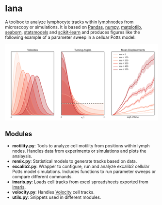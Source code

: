 lana
====

A toolbox to analyze lymphocyte tracks within lymphnodes from microscopy or simulations. It is based on [Pandas](http://pandas.pydata.org/), [numpy](http://www.numpy.org/), [matplotlib](http://matplotlib.org/), [seaborn](http://web.stanford.edu/~mwaskom/software/seaborn/), [statsmodels](http://statsmodels.sourceforge.net/) and [scikit-learn](http://scikit-learn.org/) and produces figures like the following example of a parameter sweep in a celluar Potts model:

![alt text](Examples/sweep.png "Plot of a parameter sweep")


Modules
-------
  * **motility.py**: Tools to analyze cell motility from positions within lymph nodes. Handles data from experiments or simulations and plots the analaysis.
  * **remix.py**: Statistical models to generate tracks based on data.
  * **excalib2.py**: Wrapper to configure, run and analyze excalib2 cellular Potts model simulations. Includes functions to run parameter sweeps or compare different commands.
  * **imaris.py**: Loads cell tracks from excel spreadsheets exported from [Imaris](http://www.bitplane.com/imaris/imaris).
  * **volocity.py**: Handles [Volocity](http://www.perkinelmer.co.uk/volocity) cell tracks.
  * **utils.py**: Snippets used in different modules.
